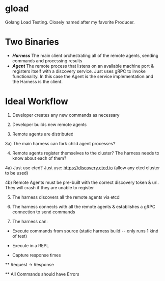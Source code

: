 # gload
Golang Load Testing.  Closely named after my favorite Producer.

# Two Binaries
* ***Harness*** The main client orchestrating all of the remote agents, sending commands and processing results
* ***Agent***  The remote process that listens on an available machine port & registers itself with a discovery service.  Just uses gRPC to invoke functionality.  In this case the Agent is the service implementation and the Harness is the client.


# Ideal Workflow

1) Developer creates any new commands as necessary

2) Developer builds new remote agents

3) Remote agents are distributed

3a) The main harness can fork child agent processes?

4) Remote agents register themselves to the cluster?  The harness needs to know about each of them?

4a) Just use etcd?  Just use: https://discovery.etcd.io (allow any etcd cluster to be used)

4b) Remote Agents must be pre-built with the correct discovery token & url.  They will crash if they are unable to register

5) The harness discovers all the remote agents via etcd

6) The harness connects with all the remote agents & establishes a gRPC connection to send commands

7) The harness can:

* Execute commands from source (static harness build -- only runs 1 kind of test)

* Execute in a REPL

* Capture response times 

** Request -> Response

** All Commands should have Errors
